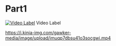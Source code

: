 # Part1




[![Video Label](https://i.kinja-img.com/gawker-media/image/upload/s--ZL-sFioc--/c_fit,f_auto,fl_progressive,q_80,w_636/wnus15o6tm4ekewlelgn.jpg)](https://i.kinja-img.com/gawker-media/image/upload/imuqp7dbsu41o3socgwi.mp4) Video Label


https://i.kinja-img.com/gawker-media/image/upload/imuqp7dbsu41o3socgwi.mp4
